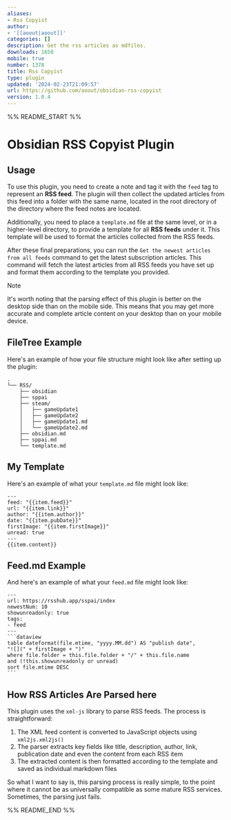 ```yaml
---
aliases:
- Rss Copyist
author:
- '[[aoout|aoout]]'
categories: []
description: Get the rss articles as mdfiles.
downloads: 1650
mobile: true
number: 1378
title: Rss Copyist
type: plugin
updated: '2024-02-23T21:09:57'
url: https://github.com/aoout/obsidian-rss-copyist
version: 1.0.4
---
```


%% README_START %%

# Obsidian RSS Copyist Plugin

## Usage

To use this plugin, you need to create a note and tag it with the `feed` tag to represent an **RSS feed**. The plugin will then collect the updated articles from this feed into a folder with the same name, located in the root directory of the directory where the feed notes are located.

Additionally, you need to place a `template.md` file at the same level, or in a higher-level directory, to provide a template for all **RSS feeds** under it. This template will be used to format the articles collected from the RSS feeds.

After these final preparations, you can run the `Get the newest articles from all feeds` command to get the latest subscription articles. This command will fetch the latest articles from all RSS feeds you have set up and format them according to the template you provided.

>[!note]
>It's worth noting that the parsing effect of this plugin is better on the desktop side than on the mobile side. This means that you may get more accurate and complete article content on your desktop than on your mobile device.

## FileTree Example

Here's an example of how your file structure might look like after setting up the plugin:
```
.
└── RSS/
    ├── obsidian
    ├── sppai
    ├── steam/
    │   ├── gameUpdate1
    │   ├── gameUpdate2
    │   ├── gameUpdate1.md
    │   └── gameUpdate2.md
    ├── obsidian.md
    ├── sppai.md
    └── template.md
```

## My Template

Here's an example of what your `template.md` file might look like:
```
---
feed: "{{item.feed}}"
url: "{{item.link}}"
author: "{{item.author}}"
date: "{{item.pubDate}}"
firstImage: "{{item.firstImage}}"
unread: true
---
{{item.content}}
```

## Feed.md Example

And here's an example of what your `feed.md` file might look like:
``````
---
url: https://rsshub.app/sspai/index
newestNum: 10
showunreadonly: true
tags:
- feed
---
```dataview
table dateformat(file.mtime, "yyyy.MM.dd") AS "publish date",
"![](" + firstImage + ")"
where file.folder = this.file.folder + "/" + this.file.name
and (!this.showunreadonly or unread)
sort file.mtime DESC 
```
``````


## How RSS Articles Are Parsed here

This plugin uses the `xml-js` library to parse RSS feeds. The process is straightforward:

1. The XML feed content is converted to JavaScript objects using `xml2js.xml2js()`
2. The parser extracts key fields like title, description, author, link, publication date and even the content from each RSS item
3. The extracted content is then formatted according to the template and saved as individual markdown files

So what I want to say is, this parsing process is really simple, to the point where it cannot be as universally compatible as some mature RSS services. Sometimes, the parsing just fails.











%% README_END %%